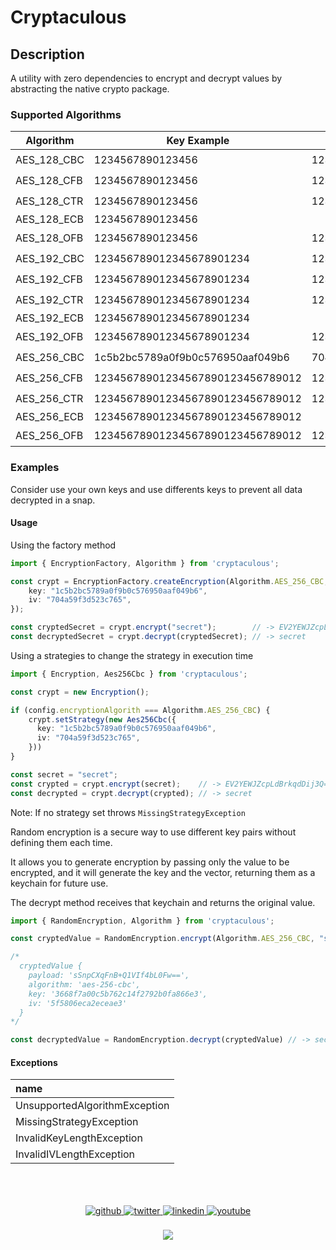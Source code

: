 # Cryptaculous

## Description

A utility with zero dependencies to encrypt and decrypt values ​​by abstracting the native crypto package.

### Supported Algorithms

| Algorithm | Key Example | IV Example | Secure |
|-------------|----------------------------------|------------------|--------|
| AES_128_CBC | 1234567890123456                 | 1234567890123456 | 🟢 Yes |
| AES_128_CFB | 1234567890123456                 | 1234567890123456 | 🟢 Yes |
| AES_128_CTR | 1234567890123456                 | 1234567890123456 | 🟢 Yes |
| AES_128_ECB | 1234567890123456                 |                  | 🔴 No  |
| AES_128_OFB | 1234567890123456                 | 1234567890123456 | 🟢 Yes |
| AES_192_CBC | 123456789012345678901234         | 1234567890123456 | 🟢 Yes |
| AES_192_CFB | 123456789012345678901234         | 1234567890123456 | 🟢 Yes |
| AES_192_CTR | 123456789012345678901234         | 1234567890123456 | 🟢 Yes |
| AES_192_ECB | 123456789012345678901234         |                  | 🔴 No  |
| AES_192_OFB | 123456789012345678901234         | 1234567890123456 | 🟢 Yes |
| AES_256_CBC | 1c5b2bc5789a0f9b0c576950aaf049b6 | 704a59f3d523c765 | 🟢 Yes |
| AES_256_CFB | 12345678901234567890123456789012 | 1234567890123456 | 🟢 Yes |
| AES_256_CTR | 12345678901234567890123456789012 | 1234567890123456 | 🟢 Yes |
| AES_256_ECB | 12345678901234567890123456789012 |                  | 🔴 No  |
| AES_256_OFB | 12345678901234567890123456789012 | 1234567890123456 | 🟢 Yes |

### Examples

Consider use your own keys and use differents keys to prevent all data decrypted in a snap.

#### Usage

Using the factory method

```ts
import { EncryptionFactory, Algorithm } from 'cryptaculous';

const crypt = EncryptionFactory.createEncryption(Algorithm.AES_256_CBC, {
    key: "1c5b2bc5789a0f9b0c576950aaf049b6",
    iv: "704a59f3d523c765",
});

const cryptedSecret = crypt.encrypt("secret");        // -> EV2YEWJZcpLdBrkqdDij3Q==
const decryptedSecret = crypt.decrypt(cryptedSecret); // -> secret
```

Using a strategies to change the strategy in execution time

```ts
import { Encryption, Aes256Cbc } from 'cryptaculous';

const crypt = new Encryption();

if (config.encryptionAlgorith === Algorithm.AES_256_CBC) {
    crypt.setStrategy(new Aes256Cbc({
      key: "1c5b2bc5789a0f9b0c576950aaf049b6",
      iv: "704a59f3d523c765",
    }))
}

const secret = "secret";
const crypted = crypt.encrypt(secret);    // -> EV2YEWJZcpLdBrkqdDij3Q==
const decrypted = crypt.decrypt(crypted); // -> secret
```

Note: If no strategy set throws `MissingStrategyException`

Random encryption is a secure way to use different key pairs without defining them each time.

It allows you to generate encryption by passing only the value to be encrypted, and it will generate the key and the vector, returning them as a keychain for future use.

The decrypt method receives that keychain and returns the original value.

```ts
import { RandomEncryption, Algorithm } from 'cryptaculous';

const cryptedValue = RandomEncryption.encrypt(Algorithm.AES_256_CBC, "secret");

/*
  cryptedValue {
    payload: 'sSnpCXqFnB+Q1VIf4bL0Fw==',
    algorithm: 'aes-256-cbc',
    key: '3668f7a00c5b762c14f2792b0fa866e3',
    iv: '5f5806eca2eceae3'
  }
*/

const decryptedValue = RandomEncryption.decrypt(cryptedValue) // -> secret
```

#### Exceptions

| name |
|:-|
| UnsupportedAlgorithmException |
| MissingStrategyException |
| InvalidKeyLengthException |
| InvalidIVLengthException |

<br>
<br>
<br>

<div align="center">
    <a href="https://github.com/fdorantesm" target="_blank">
        <img src=https://img.shields.io/badge/github-%2324292e.svg?&style=for-the-badge&logo=github&logoColor=white alt=github style="margin-bottom: 5px;" />
    </a>
    <a href="https://twitter.com/fdorantesm" target="_blank">
        <img src=https://img.shields.io/badge/twitter-%2300acee.svg?&style=for-the-badge&logo=twitter&logoColor=white alt=twitter style="margin-bottom: 5px;" />
    </a>
    <a href="https://linkedin.com/in/fdorantesm" target="_blank">
        <img src=https://img.shields.io/badge/linkedin-%231E77B5.svg?&style=for-the-badge&logo=linkedin&logoColor=white alt=linkedin style="margin-bottom: 5px;" />
    </a>
    <a href="https://www.youtube.com/user/FernandoDorantes" target="_blank">
        <img src=https://img.shields.io/badge/youtube-%23EE4831.svg?&style=for-the-badge&logo=youtube&logoColor=white alt=youtube style="margin-bottom: 5px;" />
    </a>
</div>

<br/>

<div align="center">
    <a href="https://paypal.me/fdorantesm" target="_blank" style="display: inline-block;">
        <img src="https://img.shields.io/badge/Donate-PayPal-blue.svg?style=flat-square&logo=paypal" align="center" />
    </a>
</div>  